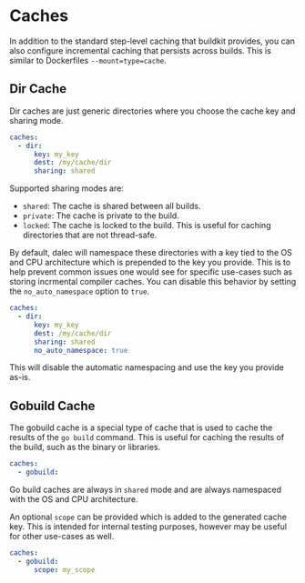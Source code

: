 # Caches

In addition to the standard step-level caching that buildkit provides, you can
also configure incremental caching that persists across builds.
This is similar to Dockerfiles `--mount=type=cache`.

## Dir Cache

Dir caches are just generic directories where you choose the cache key and sharing mode.

```yaml
caches:
  - dir:
      key: my_key
      dest: /my/cache/dir
      sharing: shared
```

Supported sharing modes are:
- `shared`: The cache is shared between all builds.
- `private`: The cache is private to the build.
- `locked`: The cache is locked to the build. This is useful for caching directories that are not thread-safe.

By default, dalec will namespace these directories with a key tied to the OS and
CPU architecture which is prepended to the key you provide. This is to help
prevent common issues one would see for specific use-cases such as storing
incrmental compiler caches.
You can disable this behavior by setting the `no_auto_namespace` option to `true`.

```yaml
caches:
  - dir:
      key: my_key
      dest: /my/cache/dir
      sharing: shared
      no_auto_namespace: true
```

This will disable the automatic namespacing and use the key you provide as-is.


## Gobuild Cache

The gobuild cache is a special type of cache that is used to cache the results of
the `go build` command.
This is useful for caching the results of the build, such as the binary or
libraries.

```yaml
caches:
  - gobuild:
```

Go build caches are always in `shared` mode and are always namespaced with the OS and CPU architecture.

An optional `scope` can be provided which is added to the generated cache key.
This is intended for internal testing purposes, however may be useful for other
use-cases as well.

```yaml
caches:
  - gobuild:
      scope: my_scope
```
